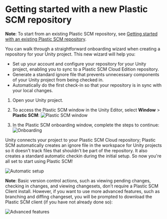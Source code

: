 # Getting started with a new Plastic SCM repository

**Note**: To start from an existing Plastic SCM repository, see [Getting started with an existing Plastic SCM repository](ExistingPlasticRepo.md).

You can walk through a straightforward onboarding wizard when creating a repository for your Unity project. This new wizard will help you:

* Set up your account and configure your repository for your Unity project, enabling you to sync to a Plastic SCM Cloud Edition repository.
* Generate a standard ignore file that prevents unnecessary components of your Unity project from being checked in.
* Automatically do the first check-in so that your repository is in sync with your local changes.

1. Open your Unity project.
2. To access the Plastic SCM window in the Unity Editor, select **Window** &gt; **Plastic SCM**:
   ![Plastic SCM window](images/AccessingPlastic.png)

3. In the Plastic SCM onboarding window, complete the steps to continue:
   ![Onboarding](images/Onboarding.png)

Unity connects your project to your Plastic SCM Cloud repository; Plastic SCM automatically creates an ignore file in the workspace for Unity projects so it doesn't track files that shouldn't be part of the repository. It also creates a standard automatic checkin during the initial setup. So now you're all set to start using Plastic SCM!

![Automatic setup](images/AutomaticSetup.png)

**Note**: Basic version control actions, such as viewing pending changes, checking in changes, and viewing changesets, don’t require a Plastic SCM Client install. However, if you want to use more advanced features, such as branching and diffing changeset, you will be prompted to download the Plastic SCM client (if you have not already done so):

![Advanced features](images/AdvancedFeatures.png)